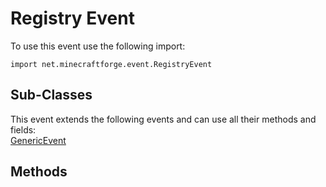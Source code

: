 # Registry Event

To use this event use the following import:
```groovy:no-line-numbers
import net.minecraftforge.event.RegistryEvent
```

## Sub-Classes
This event extends the following events and can use all their methods and fields: <br>
[GenericEvent](../generic_event.md)

## Methods
